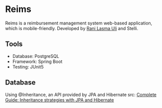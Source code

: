 # Reims
Reims is a reimbursement management system web-based application, which is mobile-friendly. Developed by [Rani Lasma Uli][raniGithub] and Stelli.
## Tools
  - Database: PostgreSQL
  - Framework: Spring Boot
  - Testing: JUnit5

[raniGithub]: https://github.com/ranisianipar

## Database
Using @Inheritance, an API provided by JPA and Hibernate
src: [Complete Guide: Inheritance strategies with JPA and Hibernate][1]

[1]: https://thoughts-on-java.org/complete-guide-inheritance-strategies-jpa-hibernate/